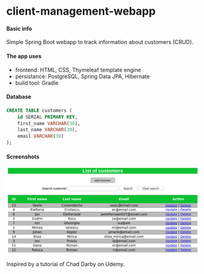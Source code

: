 # client-management-webapp

#### Basic info
Simple Spring Boot webapp to track information about customers (CRUD).

#### The app uses
- frontend: HTML, CSS, Thymeleaf template engine
- persistance: PostgreSQL, Spring Data JPA, Hibernate
- build tool: Gradle

#### Database

```sql
CREATE TABLE customers (
	id SERIAL PRIMARY KEY,
	first_name VARCHAR(30),
	last_name VARCHAR(30),
	email VARCHAR(30)
);
```
#### Screenshots

![index_page](index_page.png)  

Inspired by a tutorial of Chad Darby on Udemy.
